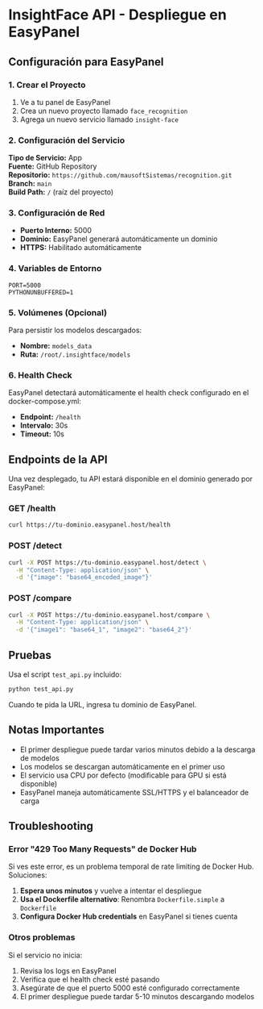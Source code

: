 # InsightFace API - Despliegue en EasyPanel

## Configuración para EasyPanel

### 1. Crear el Proyecto

1. Ve a tu panel de EasyPanel
2. Crea un nuevo proyecto llamado `face_recognition`
3. Agrega un nuevo servicio llamado `insight-face`

### 2. Configuración del Servicio

**Tipo de Servicio:** App  
**Fuente:** GitHub Repository  
**Repositorio:** `https://github.com/mausoftSistemas/recognition.git`  
**Branch:** `main`  
**Build Path:** `/` (raíz del proyecto)  

### 3. Configuración de Red

- **Puerto Interno:** 5000
- **Dominio:** EasyPanel generará automáticamente un dominio
- **HTTPS:** Habilitado automáticamente

### 4. Variables de Entorno

```
PORT=5000
PYTHONUNBUFFERED=1
```

### 5. Volúmenes (Opcional)

Para persistir los modelos descargados:
- **Nombre:** `models_data`
- **Ruta:** `/root/.insightface/models`

### 6. Health Check

EasyPanel detectará automáticamente el health check configurado en el docker-compose.yml:
- **Endpoint:** `/health`
- **Intervalo:** 30s
- **Timeout:** 10s

## Endpoints de la API

Una vez desplegado, tu API estará disponible en el dominio generado por EasyPanel:

### GET /health
```bash
curl https://tu-dominio.easypanel.host/health
```

### POST /detect
```bash
curl -X POST https://tu-dominio.easypanel.host/detect \
  -H "Content-Type: application/json" \
  -d '{"image": "base64_encoded_image"}'
```

### POST /compare
```bash
curl -X POST https://tu-dominio.easypanel.host/compare \
  -H "Content-Type: application/json" \
  -d '{"image1": "base64_1", "image2": "base64_2"}'
```

## Pruebas

Usa el script `test_api.py` incluido:

```bash
python test_api.py
```

Cuando te pida la URL, ingresa tu dominio de EasyPanel.

## Notas Importantes

- El primer despliegue puede tardar varios minutos debido a la descarga de modelos
- Los modelos se descargan automáticamente en el primer uso
- El servicio usa CPU por defecto (modificable para GPU si está disponible)
- EasyPanel maneja automáticamente SSL/HTTPS y el balanceador de carga

## Troubleshooting

### Error "429 Too Many Requests" de Docker Hub

Si ves este error, es un problema temporal de rate limiting de Docker Hub. Soluciones:

1. **Espera unos minutos** y vuelve a intentar el despliegue
2. **Usa el Dockerfile alternativo**: Renombra `Dockerfile.simple` a `Dockerfile`
3. **Configura Docker Hub credentials** en EasyPanel si tienes cuenta

### Otros problemas

Si el servicio no inicia:
1. Revisa los logs en EasyPanel
2. Verifica que el health check esté pasando
3. Asegúrate de que el puerto 5000 esté configurado correctamente
4. El primer despliegue puede tardar 5-10 minutos descargando modelos